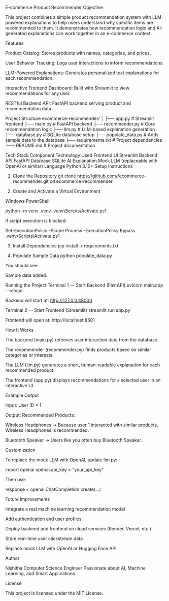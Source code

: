 E-commerce Product Recommender
Objective

This project combines a simple product recommendation system with LLM-powered explanations to help users understand why specific items are recommended to them.
It demonstrates how recommendation logic and AI-generated explanations can work together in an e-commerce context.

Features

Product Catalog: Stores products with names, categories, and prices.

User Behavior Tracking: Logs user interactions to inform recommendations.

LLM-Powered Explanations: Generates personalized text explanations for each recommendation.

Interactive Frontend Dashboard: Built with Streamlit to view recommendations for any user.

RESTful Backend API: FastAPI backend serving product and recommendation data.

Project Structure
ecommerce-recommender/
│
├── app.py                 # Streamlit frontend
├── main.py                # FastAPI backend
├── recommender.py         # Core recommendation logic
├── llm.py                 # LLM-based explanation generation
├── database.py            # SQLite database setup
├── populate_data.py       # Adds sample data to the database
├── requirements.txt       # Project dependencies
└── README.md              # Project documentation

Tech Stack
Component	Technology Used
Frontend UI	Streamlit
Backend API	FastAPI
Database	SQLite
AI Explanation	Mock LLM (replaceable with OpenAI or similar)
Language	Python 3.10+
Setup Instructions
1. Clone the Repository
git clone https://github.com/<your-username>/ecommerce-recommender.git
cd ecommerce-recommender

2. Create and Activate a Virtual Environment

Windows PowerShell:

python -m venv .venv
.venv\Scripts\Activate.ps1


If script execution is blocked:

Set-ExecutionPolicy -Scope Process -ExecutionPolicy Bypass
.venv\Scripts\Activate.ps1

3. Install Dependencies
pip install -r requirements.txt

4. Populate Sample Data
python populate_data.py


You should see:

Sample data added.

Running the Project
Terminal 1 — Start Backend (FastAPI)
uvicorn main:app --reload


Backend will start at:
http://127.0.0.1:8000

Terminal 2 — Start Frontend (Streamlit)
streamlit run app.py


Frontend will open at:
http://localhost:8501

How It Works

The backend (main.py) retrieves user interaction data from the database.

The recommender (recommender.py) finds products based on similar categories or interests.

The LLM (llm.py) generates a short, human-readable explanation for each recommended product.

The frontend (app.py) displays recommendations for a selected user in an interactive UI.

Example Output

Input:
User ID = 1

Output:
Recommended Products:

Wireless Headphones
→ Because user 1 interacted with similar products, Wireless Headphones is recommended.

Bluetooth Speaker
→ Users like you often buy Bluetooth Speaker.

Customization

To replace the mock LLM with OpenAI, update llm.py:

import openai
openai.api_key = "your_api_key"


Then use:

response = openai.ChatCompletion.create(...)

Future Improvements

Integrate a real machine learning recommendation model

Add authentication and user profiles

Deploy backend and frontend on cloud services (Render, Vercel, etc.)

Store real-time user clickstream data

Replace mock LLM with OpenAI or Hugging Face API

Author

Nishitha
Computer Science Engineer
Passionate about AI, Machine Learning, and Smart Applications

License

This project is licensed under the MIT License.